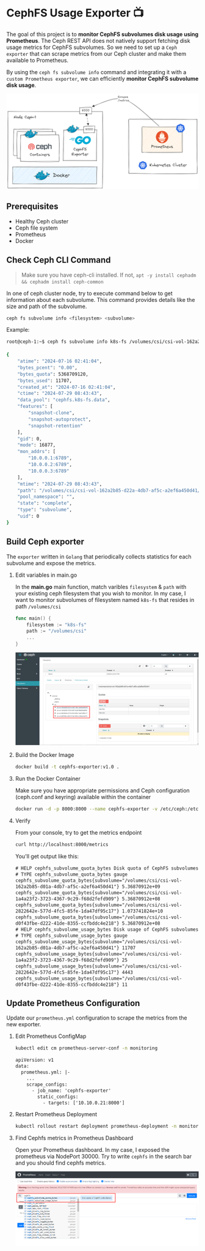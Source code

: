 # CephFS Usage Exporter 📺

The goal of this project is to **monitor CephFS subvolumes disk usage using Prometheus**. The Ceph REST API does not natively support fetching disk usage metrics for CephFS subvolumes. So we need to set up a `Ceph exporter` that can scrape metrics from our Ceph cluster and make them available to Prometheus. 

By using the `ceph fs subvolume info` command and integrating it with a `custom Prometheus exporter`, we can efficiently **monitor CephFS subvolume disk usage**.

<p align="center"> <img src="images/topology.png"> </p>

## Prerequisites
- Healthy Ceph cluster
- Ceph file system
- Prometheus
- Docker

## Check Ceph CLI Command
> Make sure you have ceph-cli installed. If not, `apt -y install cephadm && cephadm install ceph-common`

In one of ceph cluster node, try to execute command below to get information about each subvolume. This command provides details like the size and path of the subvolume. 
```bash
ceph fs subvolume info <filesystem> <subvolume>
``` 
Example:
```bash
root@ceph-1:~$ ceph fs subvolume info k8s-fs /volumes/csi/csi-vol-162a2b85-d22a-4db7-af5c-a2ef6a450d41

{
    "atime": "2024-07-16 02:41:04",
    "bytes_pcent": "0.00",
    "bytes_quota": 5368709120,
    "bytes_used": 11707,
    "created_at": "2024-07-16 02:41:04",
    "ctime": "2024-07-29 08:43:43",
    "data_pool": "cephfs.k8s-fs.data",
    "features": [
        "snapshot-clone",
        "snapshot-autoprotect",
        "snapshot-retention"
    ],
    "gid": 0,
    "mode": 16877,
    "mon_addrs": [
        "10.0.0.1:6789",
        "10.0.0.2:6789",
        "10.0.0.3:6789"
    ],
    "mtime": "2024-07-29 08:43:43",
    "path": "/volumes/csi/csi-vol-162a2b85-d22a-4db7-af5c-a2ef6a450d41/d0f31c3a-6e41-466f-bde8-1f94f5a71cf8",
    "pool_namespace": "",
    "state": "complete",
    "type": "subvolume",
    "uid": 0
}
```

## Build Ceph exporter
The `exporter` written in `Golang` that periodically collects statistics for each subvolume and expose the metrics. 

1. Edit variables in main.go

    In the **main.go** main function, match varibles `filesystem` & `path` with your existing ceph filesystem that you wish to monitor. In my case, I want to monitor subvolumes of filesystem named `k8s-fs` that resides in path `/volumes/csi`

    ```go
    func main() {
        filesystem := "k8s-fs"
        path := "/volumes/csi"
        ...
    }
    ```
    <p align="center"> <img src="images/subvolume.png"> </p>

2. Build the Docker Image
    ```bash
    docker build -t cephfs-exporter:v1.0 .
    ```

3. Run the Docker Container
    
    Make sure you have appropriate permissions and Ceph configuration (ceph.conf and keyring) available within the container

    ```bash
    docker run -d -p 8000:8000 --name cephfs-exporter -v /etc/ceph:/etc/ceph cephfs-exporter:v1.0
    ```

4. Verify

    From your console, try to get the metrics endpoint
    ```bash
    curl http://localhost:8000/metrics
    ```
    You'll get output like this:
    ```
    # HELP cephfs_subvolume_quota_bytes Disk quota of CephFS subvolumes
    # TYPE cephfs_subvolume_quota_bytes gauge
    cephfs_subvolume_quota_bytes{subvolume="/volumes/csi/csi-vol-162a2b85-d01a-4db7-af5c-a2ef6a450d41"} 5.36870912e+09
    cephfs_subvolume_quota_bytes{subvolume="/volumes/csi/csi-vol-1a4a23f2-3723-4367-9c29-f68d2fefd909"} 5.36870912e+08
    cephfs_subvolume_quota_bytes{subvolume="/volumes/csi/csi-vol-2822642e-577d-4fc5-85fe-1da47df95c17"} 1.073741824e+10
    cephfs_subvolume_quota_bytes{subvolume="/volumes/csi/csi-vol-d0f43fbe-d222-41de-8355-ccfbddc4e218"} 5.36870912e+08
    # HELP cephfs_subvolume_usage_bytes Disk usage of CephFS subvolumes
    # TYPE cephfs_subvolume_usage_bytes gauge
    cephfs_subvolume_usage_bytes{subvolume="/volumes/csi/csi-vol-162a2b85-d01a-4db7-af5c-a2ef6a450d41"} 11707
    cephfs_subvolume_usage_bytes{subvolume="/volumes/csi/csi-vol-1a4a23f2-3723-4367-9c29-f68d2fefd909"} 25
    cephfs_subvolume_usage_bytes{subvolume="/volumes/csi/csi-vol-2822642e-577d-4fc5-85fe-1da47df95c17"} 4443
    cephfs_subvolume_usage_bytes{subvolume="/volumes/csi/csi-vol-d0f43fbe-d222-41de-8355-ccfbddc4e218"} 11
    ```

## Update Prometheus Configuration
Update our `prometheus.yml` configuration to scrape the metrics from the new exporter.

1. Edit Prometheus ConfigMap
    ```bash
    kubectl edit cm prometheus-server-conf -n monitoring
    ```
    ```
    apiVersion: v1
    data:
      prometheus.yml: |-
        ...
        scrape_configs:
          - job_name: 'cephfs-exporter'
            static_configs:
              - targets: ['10.10.0.21:8000']
    ```

2. Restart Prometheus Deployment
    ```bash
    kubectl rollout restart deployment prometheus-deployment -n monitoring
    ```

3. Find Cephfs metrics in Prometheus Dashboard

    Open your Prometheus dashboard. In my case, I exposed the prometheus via NodePort 30000. Try to write `cephfs` in the search bar and you should find cephfs metrics.
    <p align="center"> <img src="images/prometheus.png"> </p>